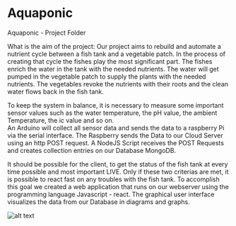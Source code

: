 # Aquaponic
Aquaponic - Project Folder


What is the aim of the project: 
Our project aims to rebuild and automate a nutrient cycle between a fish tank and a vegetable patch. In the process of creating that cycle the fishes play the most significant part. The fishes enrich the water in the tank with the needed nutrients. The water will get pumped in the vegetable patch to supply the plants with the needed nutrients. The vegetables revoke the nutrients with their roots and the clean water flows back in the fish tank. 

To keep the system in balance, it is necessary to measure some important sensor values such as the water temperature, the pH value, the ambient Temperature, the ic value and so on.  
An Arduino will collect all sensor data and sends the data to a raspberry Pi via the serial interface. The Raspberry sends the Data to our Cloud Server using an http POST request. 
A NodeJS Script receives the POST Requests and creates collection entries on our Database MongoDB.  

It should be possible for the client, to get the status of the fish tank at every time possible and most important LIVE. Only if these two criterias are met, it is possible to react fast on any troubles with the fish tank. 
To accomplish this goal we created a web application that runs on our webserver using the programming language Javascript - react. The graphical user interface visualizes the data from our Database in diagrams and graphs. 

![alt text](https://github.com/UnoMeDD/Aquaponic/blob/feature/duda/Backend/FunctionDiagram.png)
